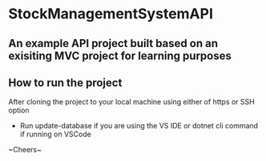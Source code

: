 # StockManagementSystemAPI
## An example API project built based on an exisiting MVC project for learning purposes

## How to run the project

After cloning the project to your local machine using either of https or SSH option
- Run update-database if you are using the VS IDE or dotnet cli command if running on VSCode

~Cheers~


